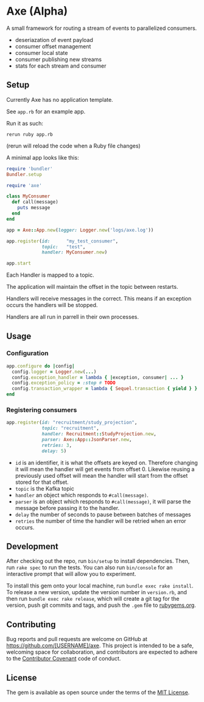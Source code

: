 # Axe (Alpha)

A small framework for routing a stream of events to parallelized consumers.

* deseriazation of event payload
* consumer offset management
* consumer local state
* consumer publishing new streams
* stats for each stream and consumer

## Setup

Currently Axe has no application template.

See `app.rb` for an example app.

Run it as such:

```
rerun ruby app.rb
```

(rerun will reload the code when a Ruby file changes)

A minimal app looks like this:

```ruby
require 'bundler'
Bundler.setup

require 'axe'

class MyConsumer
  def call(message)
    puts message
  end
end

app = Axe::App.new(logger: Logger.new('logs/axe.log'))

app.register(id:      "my_test_consumer",
             topic:   "test",
             handler: MyConsumer.new)

app.start
```

Each Handler is mapped to a topic.

The application will maintain the offset in the topic between restarts.

Handlers will receive messages in the correct. This means if an exception
occurs the handlers will be stopped.

Handlers are all run in parrell in their own processes.

## Usage

### Configuration

```ruby
app.configure do |config|
  config.logger = Logger.new(...)
  config.exception_handler = lambda { |exception, consumer| ... }
  config.exception_policy = :stop # TODO
  config.transaction_wrapper = lambda { Sequel.transaction { yield } } # TODO
end
```

### Registering consumers

```ruby
app.register(id: "recruitment/study_projection",
             topic: "recruitment",
             handler: Recruitment::StudyProjection.new,
             parser: Axe::App::JsonParser.new,
             retries: 3,
             delay: 5)
```

* `id` is an identifier, it is what the offsets are keyed on. Therefore
  changing it will mean the handler will get events from offset 0. Likewise
  reusing a previously used offset will mean the handler will start from the
  offset stored for that offset.
* `topic` is the Kafka topic
* `handler` an object which responds to `#call(message)`.
* `parser` is an object which responds to `#call(message)`, it will parse the
  message before passing it to the handler.
* `delay` the number of seconds to pause between batches of messages
* `retries` the number of time the handler will be retried when an error
  occurs.

## Development

After checking out the repo, run `bin/setup` to install dependencies. Then, run `rake spec` to run the tests. You can also run `bin/console` for an interactive prompt that will allow you to experiment.

To install this gem onto your local machine, run `bundle exec rake install`. To release a new version, update the version number in `version.rb`, and then run `bundle exec rake release`, which will create a git tag for the version, push git commits and tags, and push the `.gem` file to [rubygems.org](https://rubygems.org).

## Contributing

Bug reports and pull requests are welcome on GitHub at https://github.com/[USERNAME]/axe. This project is intended to be a safe, welcoming space for collaboration, and contributors are expected to adhere to the [Contributor Covenant](contributor-covenant.org) code of conduct.


## License

The gem is available as open source under the terms of the [MIT License](http://opensource.org/licenses/MIT).

